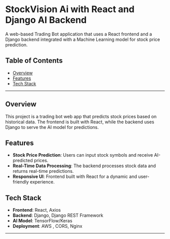 
# StockVision Ai with React and Django AI Backend

A web-based Trading Bot application that uses a React frontend and a Django backend integrated with a Machine Learning model for stock price prediction.

## Table of Contents
- [Overview](#overview)
- [Features](#features)
- [Tech Stack](#tech-stack)


---

## Overview
This project is a trading bot web app that predicts stock prices based on historical data. The frontend is built with React, while the backend uses Django to serve the AI model for predictions.

## Features
- **Stock Price Prediction**: Users can input stock symbols and receive AI-predicted prices.
- **Real-Time Data Processing**: The backend processes stock data and returns real-time predictions.
- **Responsive UI**: Frontend built with React for a dynamic and user-friendly experience.

## Tech Stack
- **Frontend**: React, Axios
- **Backend**: Django, Django REST Framework
- **AI Model**: TensorFlow/Keras
- **Deployment**: AWS , CORS, Nginx

---
